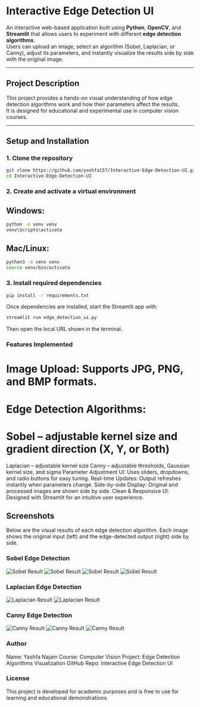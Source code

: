 # Interactive Edge Detection UI

An interactive web-based application built using **Python**, **OpenCV**, and **Streamlit** that allows users to experiment with different **edge detection algorithms**.  
Users can upload an image, select an algorithm (Sobel, Laplacian, or Canny), adjust its parameters, and instantly visualize the results side by side with the original image.

---

## Project Description

This project provides a hands-on visual understanding of how edge detection algorithms work and how their parameters affect the results.  
It is designed for educational and experimental use in computer vision courses.

---

## Setup and Installation

### 1. Clone the repository
```bash
git clone https://github.com/yashfa157/Interactive-Edge-Detection-UI.git
cd Interactive-Edge-Detection-UI
```

### 2. Create and activate a virtual environment

## Windows:

```bash
python -m venv venv
venv\Scripts\activate
```
## Mac/Linux:
```bash
python3 -m venv venv
source venv/bin/activate
```
### 3. Install required dependencies
```bash
pip install -r requirements.txt
```

Once dependencies are installed, start the Streamlit app with:
```bash
streamlit run edge_detection_ui.py
```
Then open the local URL shown in the terminal.

### Features Implemented

# Image Upload: Supports JPG, PNG, and BMP formats.
# Edge Detection Algorithms:
# Sobel – adjustable kernel size and gradient direction (X, Y, or Both)
Laplacian – adjustable kernel size
Canny – adjustable thresholds, Gaussian kernel size, and sigma
Parameter Adjustment UI: Uses sliders, dropdowns, and radio buttons for easy tuning.
Real-time Updates: Output refreshes instantly when parameters change.
Side-by-side Display: Original and processed images are shown side by side.
Clean & Responsive UI: Designed with Streamlit for an intuitive user experience.

## Screenshots


Below are the visual results of each edge detection algorithm.
Each image shows the original input (left) and the edge-detected output (right) side by side.

### Sobel Edge Detection
![Sobel Result](Outputs/Sobel.png)
![Sobel Result](Outputs/Sobel(2).png)
![Sobel Result](Outputs/Sobel(3).png)
![Sobel Result](Outputs/"Sobel_y_direction".png)

### Laplacian Edge Detection
![Laplacian Result](Outputs/Laplacian.png)
![Laplacian Result](Outputs/Laplacian(2).png)

### Canny Edge Detection
![Canny Result](Outputs/Canny.png)
![Canny Result](Outputs/Canny(2).png)
![Canny Result](Outputs/Canny(3).png)

### Author

Name: Yashfa Najam
Course: Computer Vision
Project: Edge Detection Algorithms Visualization
GitHub Repo: Interactive Edge Detection UI

### License

This project is developed for academic purposes and is free to use for learning and educational demonstrations.